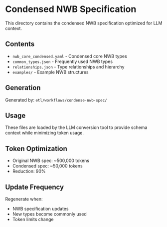 # Condensed NWB Specification

This directory contains the condensed NWB specification optimized for LLM context.

## Contents
- `nwb_core_condensed.yaml` - Condensed core NWB types
- `common_types.json` - Frequently used NWB types
- `relationships.json` - Type relationships and hierarchy
- `examples/` - Example NWB structures

## Generation
Generated by: `etl/workflows/condense-nwb-spec/`

## Usage
These files are loaded by the LLM conversion tool to provide schema context while minimizing token usage.

## Token Optimization
- Original NWB spec: ~500,000 tokens
- Condensed spec: ~50,000 tokens
- Reduction: 90%

## Update Frequency
Regenerate when:
- NWB specification updates
- New types become commonly used
- Token limits change